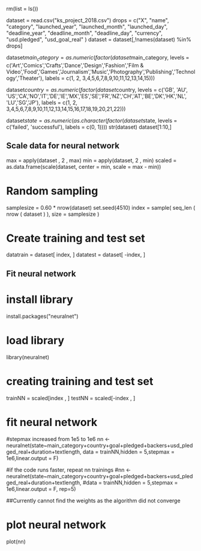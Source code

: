 rm(list = ls())

dataset = read.csv("ks_project_2018.csv")
drops = c("X",
          "name",
          "category",
          "launched_year",
          "launched_month",
          "launched_day",
          "deadline_year",
          "deadline_month",
          "deadline_day",
          "currency",
          "usd.pledged",
          "usd_goal_real"
)
dataset = dataset[,!names(dataset) %in% drops]

dataset$main_category = as.numeric(factor(dataset$main_category,
                                          levels = c('Art','Comics','Crafts','Dance','Design','Fashion','Film & Video','Food','Games','Journalism','Music','Photography','Publishing','Technology','Theater'),
                                          labels = c(1, 2, 3,4,5,6,7,8,9,10,11,12,13,14,15)))

dataset$country = as.numeric(factor(dataset$country,
                                    levels = c('GB', 'AU', 'US','CA','NO','IT','DE','IE','MX','ES','SE','FR','NZ','CH','AT','BE','DK','HK','NL', 'LU','SG','JP'),
                                    labels = c(1, 2, 3,4,5,6,7,8,9,10,11,12,13,14,15,16,17,18,19,20,21,22)))

dataset$state = as.numeric(as.character(factor(dataset$state,
                                              levels = c('failed', 'successful'),
                                              labels = c(0, 1))))
str(dataset)
dataset[1:10,]

## Scale data for neural network
max = apply(dataset , 2 , max)
min = apply(dataset, 2 , min)
scaled = as.data.frame(scale(dataset, center = min, scale = max - min))

# Random sampling
samplesize = 0.60 * nrow(dataset)
set.seed(4510)
index = sample( seq_len ( nrow ( dataset ) ), size = samplesize )

# Create training and test set
datatrain = dataset[ index, ]
datatest = dataset[ -index, ]

## Fit neural network 

# install library
install.packages("neuralnet")
# load library
library(neuralnet)

# creating training and test set
trainNN = scaled[index , ]
testNN = scaled[-index , ]

# fit neural network 
#stepmax increased from 1e5 to 1e6
nn <- neuralnet(state~main_category+country+goal+pledged+backers+usd_pledged_real+duration+textlength,
                data = trainNN,hidden = 5,stepmax = 1e6,linear.output = F)
                
#if the code runs faster, repeat nn trainings
#nn <- neuralnet(state~main_category+country+goal+pledged+backers+usd_pledged_real+duration+textlength,
                #data = trainNN,hidden = 5,stepmax = 1e6,linear.output = F, rep=5)
                
##Currently cannot find the weights as the algorithm did not converge

# plot neural network
plot(nn)
